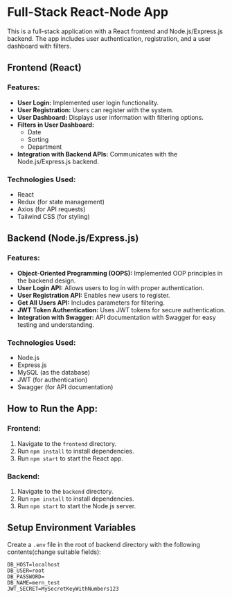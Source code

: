 # Full-Stack React-Node App

This is a full-stack application with a React frontend and Node.js/Express.js backend. The app includes user authentication, registration, and a user dashboard with filters.

## Frontend (React)

### Features:

- **User Login:** Implemented user login functionality.
- **User Registration:** Users can register with the system.
- **User Dashboard:** Displays user information with filtering options.
- **Filters in User Dashboard:**
  - Date
  - Sorting
  - Department
- **Integration with Backend APIs:** Communicates with the Node.js/Express.js backend.

### Technologies Used:

- React
- Redux (for state management)
- Axios (for API requests)
- Tailwind CSS (for styling)

## Backend (Node.js/Express.js)

### Features:

- **Object-Oriented Programming (OOPS):** Implemented OOP principles in the backend design.
- **User Login API:** Allows users to log in with proper authentication.
- **User Registration API:** Enables new users to register.
- **Get All Users API:** Includes parameters for filtering.
- **JWT Token Authentication:** Uses JWT tokens for secure authentication.
- **Integration with Swagger:** API documentation with Swagger for easy testing and understanding.

### Technologies Used:

- Node.js
- Express.js
- MySQL (as the database)
- JWT (for authentication)
- Swagger (for API documentation)

## How to Run the App:

### Frontend:

1. Navigate to the `frontend` directory.
2. Run `npm install` to install dependencies.
3. Run `npm start` to start the React app.

### Backend:

1. Navigate to the `backend` directory.
2. Run `npm install` to install dependencies.
3. Run `npm start` to start the Node.js server.

## Setup Environment Variables

Create a `.env` file in the root of backend directory with the following contents(change suitable fields):

```plaintext
DB_HOST=localhost
DB_USER=root
DB_PASSWORD=
DB_NAME=mern_test
JWT_SECRET=MySecretKeyWithNumbers123


 
